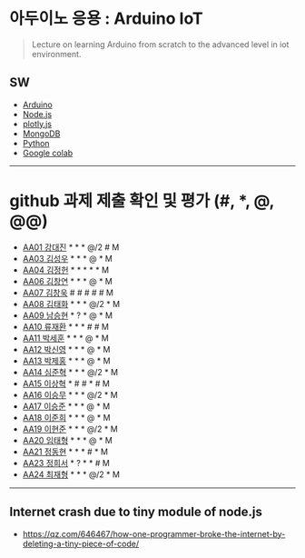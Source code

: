 # 아두이노 응용 : Arduino IoT
> Lecture on learning Arduino from scratch to the advanced level in iot environment.

## SW
- [Arduino](https://www.arduino.cc/)
- [Node.js](https://nodejs.org/ko/)
- [plotly.js](https://plot.ly/)
- [MongoDB](https://www.mongodb.com/download-center#community)
- [Python](https://www.anaconda.com)
- [Google colab](https://colab.research.google.com/)
---

# github 과제 제출 확인 및 평가 (#, *, @, @@)
- [AA01	강대진](https://github.com/ijdaejin/aa01) * * * @/2 # M
- [AA03	김성우](https://github.com/Gukdoli/AA03) * * * @ * M
- [AA04	김정헌](https://github.com/jhkedwardkim/AA04) * * * * * M
- [AA06	김창연](https://github.com/ckddus/AA06) * * * @ * M
- [AA07	김창욱](https://github.com/HM0007/AA07) # # # # # M
- [AA08	김태화](https://github.com/TAaHwa/AA08) * * * @/2 * M
- [AA09 남승현](https://github.com/nam0914/AA09) * ? * @ * M
- [AA10	류재환](https://github.com/jaeHwanRy/AA10) * * * # # M
- [AA11	박세훈](https://github.com/uoooyas/AA11) * * * @ * M
- [AA12	박신영](https://github.com/zachpaul7/AA12) * * * @ * M
- [AA13 박제홍](https://github.com/qkrwpghd27/AA13) * * * @ * M
- [AA14	심준혁](https://github.com/dsfaewf/AA14) * * * @/2 * M
- [AA15	이상혁](http://www.github.com/bsang50005/aa15) * # # * # M
- [AA16	이승무](https://github.com/LSeungMOO/AA16) * * * @/2 * M
- [AA17	이승준](https://github.com/q1w2e3r4god/AA17) * * * @ * M
- [AA18	이준희](https://github.com/LJunHee/AA18) * * * @ * M
- [AA19	이현준](https://github.com/junlee00/aa19) * * * @/2 * M 
- [AA20	임태형](https://github.com/vmvvmvvmv/AA20) * * * @ * M
- [AA21	정동현](https://github.com/DongHyunYee/AA21) * * * # * M
- [AA23	정희서](https://github.com/HiSeoJeong/AA23) * ? * * # M
- [AA24	최재형](https://github.com/june6297/aa24) * * * @/2 * M

---
## Internet crash due to tiny module of node.js
* https://qz.com/646467/how-one-programmer-broke-the-internet-by-deleting-a-tiny-piece-of-code/

